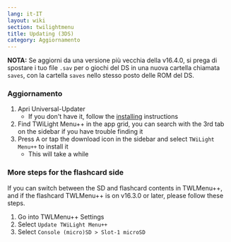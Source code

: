 ```yaml
---
lang: it-IT
layout: wiki
section: twilightmenu
title: Updating (3DS)
category: Aggiornamento
---
```


**NOTA:** Se aggiorni da una versione più vecchia della v16.4.0, si prega di spostare i tuo file `.sav` per o giochi del DS in una nuova cartella chiamata `saves`, con la cartella `saves` nello stesso posto delle ROM del DS.

### Aggiornamento
1. Apri Universal-Updater
   - If you don't have it, follow the [installing](installing-3ds) instructions
1. Find TWiLight Menu++ in the app grid, you can search with the 3rd tab on the sidebar if you have trouble finding it
1. Press <kbd class="face">A</kbd> or tap the download icon in the sidebar and select `TWiLight Menu++` to install it
   - This will take a while

### More steps for the flashcard side

If you can switch between the SD and flashcard contents in TWLMenu++, and if the flashcard TWLMenu++ is on v16.3.0 or later, please follow these steps.

1. Go into TWLMenu++ Settings
1. Select `Update TWiLight Menu++`
1. Select `Console (micro)SD > Slot-1 microSD`
